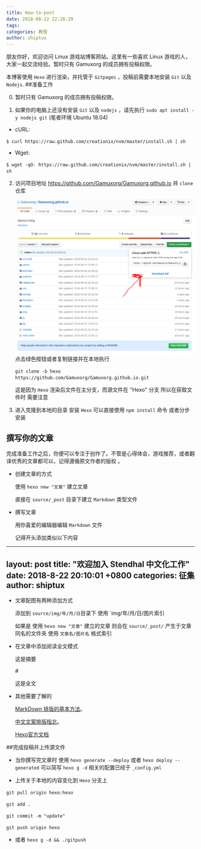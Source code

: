 ```yaml
---
title: How-to-post
date: 2018-08-22 22:28:29
tags:
categories: 教程 
author: shiptux
---
```


朋友你好，欢迎访问 Linux 游戏站博客网站。这里有一些喜欢 Linux 游戏的人，大家一起交流经验。暂时只有 Gamuxorg 的成员拥有投稿权限。

本博客使用 `Hexo` 进行渲染，并托管于 `Gitpages` ，投稿前需要本地安装 `Git`  以及 `Nodejs`.
##准备工作

<!-- more -->

0. 暂时只有 Gamuxorg 的成员拥有投稿权限。

1. 如果你的电脑上还没有安装 `Git` 以及 `nodejs` ，请先执行 `sudo apt install -y nodejs git` (笔者环境 Ubuntu 18.04)

- cURL:

`$ curl https://raw.github.com/creationix/nvm/master/install.sh | sh`

- Wget:

`$ wget -qO- https://raw.github.com/creationix/nvm/master/install.sh | sh`

2. 访问项目地址 <https://github.com/Gamuxorg/Gamuxorg.github.io> 并 `clone` 仓库

     ![clone](How-to-post/clone.png) 点击绿色按钮或者复制链接并在本地执行 
     
     `git clone -b hexo https://github.com/Gamuxorg/Gamuxorg.github.io.git`

    这是因为 `Hexo` 渲染后文件在主分支，而源文件在 "Hexo" 分支 所以在获取文件时 需要注意

3. 进入克隆到本地的目录 安装 `Hexo` 可以直接使用 `npm install` 命令 或者分步安装

## 撰写你的文章

完成准备工作之后，你便可以专注于创作了。不管是心得体会，游戏推荐，或者翻译优秀的文章都可以，记得遵循原文作者的版权
。

- 创建文章的方式

    使用 `hexo new "文章"` 建立文章

    直接在 `source/_post` 目录下建立 `Markdown` 类型文件

- 撰写文章
    
    用你喜爱的编辑器编辑 `Markdown` 文件
    
    记得开头添加类似以下内容

 ---
 layout: post
 title: "欢迎加入 Stendhal 中文化工作"
 date: 2018-8-22 20:10:01 +0800
 categories: 征集 
 author: shiptux
 ---

- 文章配图有两种添加方式 

    添加到 `source/img/年/月/日`目录下 使用 `img/年/月/日/图片索引

    如果是 使用 `hexo new "文章"` 建立的文章 则会在 `source/_post/` 产生于文章同名的文件夹 使用 `文章名/图片名` 格式索引 

- 在文章中添加阅读全文模式

    这是摘要

    #<!-- more -->

    这是全文

- 其他需要了解的

    [MarkDown 排版的基本方法](http://wowubuntu.com/markdown/basic.html)。
    
    [中文文案排版指北](https://github.com/mzlogin/chinese-copywriting-guidelines)。
    
    [Hexo官方文档](https://hexo.io/zh-cn/docs/) 

##完成投稿并上传源文件

- 当你撰写完文章时 使用 `hexo generate --deploy` 或者 `hexo deploy --generated` 可以简写 `hexo g -d` 相关的配置已经于 `_config.yml`

- 上传关于本地的内容变化到 `Hexo` 分支上

 `git pull origin hexo:hexo`
 
 `git add .`

 `git commit -m "update"`

 `git push origin hexo`

- 或者   `hexo g -d && ./gitpush `
